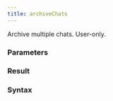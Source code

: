 ```yaml
---
title: archiveChats
---
```


Archive multiple chats. User-only.


### Parameters 



### Result 



### Syntax





